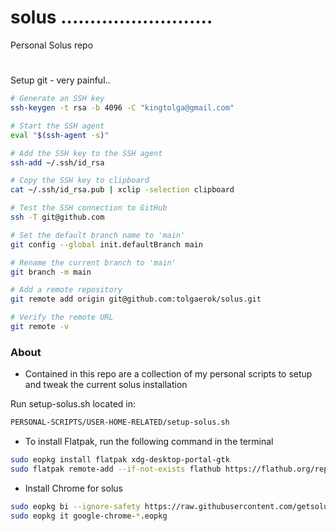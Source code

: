 # solus ..........................
Personal Solus repo
#
Setup git - very painful..

```bash
# Generate an SSH key
ssh-keygen -t rsa -b 4096 -C "kingtolga@gmail.com"

# Start the SSH agent
eval "$(ssh-agent -s)"

# Add the SSH key to the SSH agent
ssh-add ~/.ssh/id_rsa

# Copy the SSH key to clipboard
cat ~/.ssh/id_rsa.pub | xclip -selection clipboard

# Test the SSH connection to GitHub
ssh -T git@github.com

# Set the default branch name to 'main'
git config --global init.defaultBranch main

# Rename the current branch to 'main'
git branch -m main

# Add a remote repository
git remote add origin git@github.com:tolgaerok/solus.git

# Verify the remote URL
git remote -v

```


### About
- Contained in this repo are a collection of my personal scripts to setup and tweak the current solus installation

Run setup-solus.sh located in: 

```bash
PERSONAL-SCRIPTS/USER-HOME-RELATED/setup-solus.sh
```

- To install Flatpak, run the following command in the terminal
```bash
sudo eopkg install flatpak xdg-desktop-portal-gtk
sudo flatpak remote-add --if-not-exists flathub https://flathub.org/repo/flathub.flatpakrepo
```
- Install Chrome for solus
```bash
sudo eopkg bi --ignore-safety https://raw.githubusercontent.com/getsolus/3rd-party/master/network/web/browser/google-chrome-stable/pspec.xml
sudo eopkg it google-chrome-*.eopkg
```
